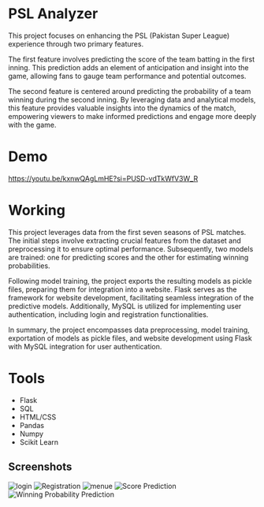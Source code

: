 
# PSL Analyzer

This project focuses on enhancing the PSL (Pakistan Super League) experience through two primary features.

The first feature involves predicting the score of the team batting in the first inning. This prediction adds an element of anticipation and insight into the game, allowing fans to gauge team performance and potential outcomes.

The second feature is centered around predicting the probability of a team winning during the second inning. By leveraging data and analytical models, this feature provides valuable insights into the dynamics of the match, empowering viewers to make informed predictions and engage more deeply with the game.

# Demo

https://youtu.be/kxnwQAgLmHE?si=PUSD-vdTkWfV3W_R

# Working

This project leverages data from the first seven seasons of PSL matches. The initial steps involve extracting crucial features from the dataset and preprocessing it to ensure optimal performance. Subsequently, two models are trained: one for predicting scores and the other for estimating winning probabilities.

Following model training, the project exports the resulting models as pickle files, preparing them for integration into a website. Flask serves as the framework for website development, facilitating seamless integration of the predictive models. Additionally, MySQL is utilized for implementing user authentication, including login and registration functionalities.

In summary, the project encompasses data preprocessing, model training, exportation of models as pickle files, and website development using Flask with MySQL integration for user authentication.



# Tools

- Flask
- SQL
- HTML/CSS
- Pandas
- Numpy
- Scikit Learn


## Screenshots

![login](https://drive.google.com/file/d/1q4ELLxeyD9ru-mjriU_2zgsy2dLvOKAJ/view?usp=sharing)
![Registration](https://drive.google.com/file/d/1HySVUXgdl947U9tmfSuLm7rbZoBLBV0_/view?usp=sharing)
![menue](https://drive.google.com/file/d/1Gj5jiVPGeNLDTHE-pOiEqwiKuNe6ww4X/view?usp=sharing)
![Score Prediction](https://drive.google.com/file/d/1P9EzquaiRwJH-GjINNaBa-az9cgTXuwB/view?usp=sharing)
![Winning Probability Prediction](https://drive.google.com/file/d/1arp2-qF3BPLq1O63jG6B4d0WL37Qv-Jp/view?usp=sharing)

